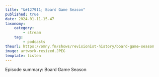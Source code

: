 ```yaml
---
title: "&#127911; Board Game Season"
published: true
date: 2024-01-11-15-47
taxonomy:
    category:
        - stream
    tag:
        - podcasts
theurl: https://omny.fm/shows/revisionist-history/board-game-season
image: artwork-resized.JPEG
template: listen
---
```


Episode summary: Board Game Season

